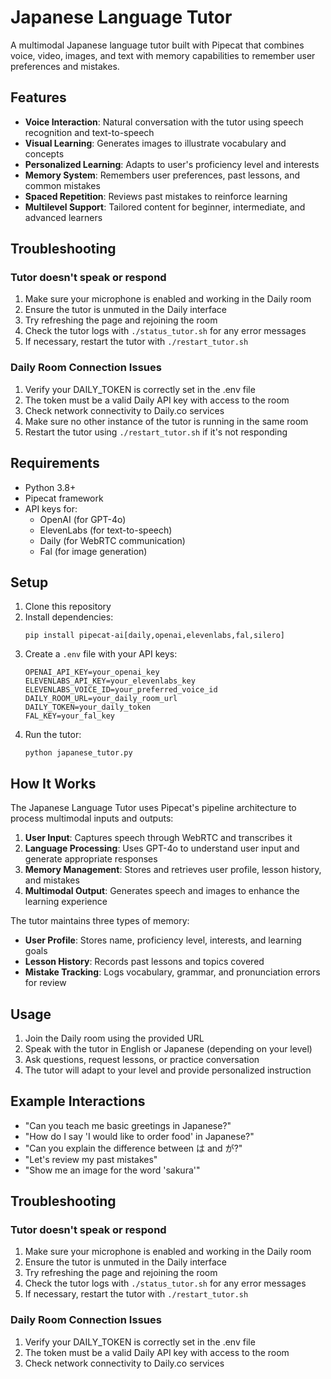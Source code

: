 # Japanese Language Tutor

A multimodal Japanese language tutor built with Pipecat that combines voice, video, images, and text with memory capabilities to remember user preferences and mistakes.

## Features

- **Voice Interaction**: Natural conversation with the tutor using speech recognition and text-to-speech
- **Visual Learning**: Generates images to illustrate vocabulary and concepts
- **Personalized Learning**: Adapts to user's proficiency level and interests
- **Memory System**: Remembers user preferences, past lessons, and common mistakes
- **Spaced Repetition**: Reviews past mistakes to reinforce learning
- **Multilevel Support**: Tailored content for beginner, intermediate, and advanced learners

## Troubleshooting

### Tutor doesn't speak or respond
1. Make sure your microphone is enabled and working in the Daily room
2. Ensure the tutor is unmuted in the Daily interface
3. Try refreshing the page and rejoining the room
4. Check the tutor logs with `./status_tutor.sh` for any error messages
5. If necessary, restart the tutor with `./restart_tutor.sh`

### Daily Room Connection Issues
1. Verify your DAILY_TOKEN is correctly set in the .env file
2. The token must be a valid Daily API key with access to the room
3. Check network connectivity to Daily.co services
4. Make sure no other instance of the tutor is running in the same room
5. Restart the tutor using `./restart_tutor.sh` if it's not responding

## Requirements

- Python 3.8+
- Pipecat framework
- API keys for:
  - OpenAI (for GPT-4o)
  - ElevenLabs (for text-to-speech)
  - Daily (for WebRTC communication)
  - Fal (for image generation)

## Setup

1. Clone this repository
2. Install dependencies:
   ```
   pip install pipecat-ai[daily,openai,elevenlabs,fal,silero]
   ```
3. Create a `.env` file with your API keys:
   ```
   OPENAI_API_KEY=your_openai_key
   ELEVENLABS_API_KEY=your_elevenlabs_key
   ELEVENLABS_VOICE_ID=your_preferred_voice_id
   DAILY_ROOM_URL=your_daily_room_url
   DAILY_TOKEN=your_daily_token
   FAL_KEY=your_fal_key
   ```
4. Run the tutor:
   ```
   python japanese_tutor.py
   ```

## How It Works

The Japanese Language Tutor uses Pipecat's pipeline architecture to process multimodal inputs and outputs:

1. **User Input**: Captures speech through WebRTC and transcribes it
2. **Language Processing**: Uses GPT-4o to understand user input and generate appropriate responses
3. **Memory Management**: Stores and retrieves user profile, lesson history, and mistakes
4. **Multimodal Output**: Generates speech and images to enhance the learning experience

The tutor maintains three types of memory:
- **User Profile**: Stores name, proficiency level, interests, and learning goals
- **Lesson History**: Records past lessons and topics covered
- **Mistake Tracking**: Logs vocabulary, grammar, and pronunciation errors for review

## Usage

1. Join the Daily room using the provided URL
2. Speak with the tutor in English or Japanese (depending on your level)
3. Ask questions, request lessons, or practice conversation
4. The tutor will adapt to your level and provide personalized instruction

## Example Interactions

- "Can you teach me basic greetings in Japanese?"
- "How do I say 'I would like to order food' in Japanese?"
- "Can you explain the difference between は and が?"
- "Let's review my past mistakes"
- "Show me an image for the word 'sakura'"

## Troubleshooting

### Tutor doesn't speak or respond
1. Make sure your microphone is enabled and working in the Daily room
2. Ensure the tutor is unmuted in the Daily interface
3. Try refreshing the page and rejoining the room
4. Check the tutor logs with `./status_tutor.sh` for any error messages
5. If necessary, restart the tutor with `./restart_tutor.sh`

### Daily Room Connection Issues
1. Verify your DAILY_TOKEN is correctly set in the .env file
2. The token must be a valid Daily API key with access to the room
3. Check network connectivity to Daily.co services
